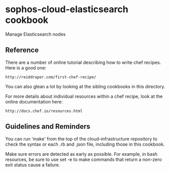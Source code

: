 sophos-cloud-elasticsearch cookbook
===========================================
Manage Elasticsearch nodes

Reference
---------
There are a number of online tutorial describing how to write chef recipes.
Here is a good one:

    http://reiddraper.com/first-chef-recipe/

You can also glean a lot by looking at the sibling cookbooks in this directory.

For more details about individual resources within a chef recipe,
look at the online documentation here:

    http://docs.chef.io/resources.html

Guidelines and Reminders
------------------------

You can run 'make' from the top of the cloud-infrastructure repository to
check the syntax or each .rb and .json file, including those in this cookbook.

Make sure errors are detected as early as possible.  For example, in bash
resources, be sure to use set -e to make commands that return a non-zero
exit status cause a failure.
